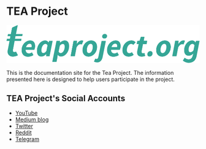 # TEA Project

[![Logo](https://github.com/tearust/website/blob/main/frontend/public/tea-logo/name-green.png)](https://teaproject.org)

This is the documentation site for the Tea Project. The information presented here is designed to help users participate in the project.

## TEA Project's Social Accounts
- [YouTube](https://www.youtube.com/channel/UChYmd52JIe0zTdIdXHLK7WQ)
- [Medium blog](https://teaproject.medium.com)
- [Twitter](https://twitter.com/teaprojectorg/)
- [Reddit](https://www.reddit.com/user/teaprojectorg/)
- [Telegram](t.me/teaprojectorg)
